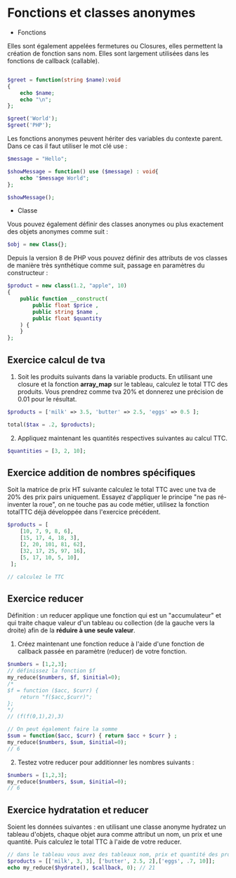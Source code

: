 # Fonctions et classes anonymes

- Fonctions

Elles sont également appelées fermetures ou Closures, elles permettent la création de fonction sans nom. Elles sont largement utilisées dans les fonctions de callback (callable).

```php

$greet = function(string $name):void
{
    echo $name;
    echo "\n";
};

$greet('World');
$greet('PHP');
```

Les fonctions anonymes peuvent hériter des variables du contexte parent. Dans ce cas il faut utiliser le mot clé use :


```php
$message = "Hello";

$showMessage = function() use ($message) : void{
    echo "$message World";
};

$showMessage();
```

- Classe

Vous pouvez également définir des classes anonymes ou plus exactement des objets anonymes comme suit :

```php
$obj = new Class{};
```

Depuis la version 8 de PHP vous pouvez définir des attributs de vos classes de manière très synthétique comme suit, passage en paramètres du constructeur :

```php
$product = new class(1.2, "apple", 10)
{
    public function __construct(
        public float $price ,
        public string $name ,
        public float $quantity
    ) {
    }
};
```

## Exercice calcul de tva

1. Soit les produits suivants dans la variable products. En utilisant une closure et la fonction **array_map** sur le tableau, calculez le total TTC des produits. Vous prendrez comme tva 20% et donnerez une précision de 0.01 pour le résultat.

```php
$products = ['milk' => 3.5, 'butter' => 2.5, 'eggs' => 0.5 ];

total($tax = .2, $products);
```

2. Appliquez maintenant les quantités respectives suivantes au calcul TTC.

```php
$quantities = [3, 2, 10];
```

## Exercice addition de nombres spécifiques

Soit la matrice de prix HT suivante calculez le total TTC avec une tva de 20% des prix pairs uniquement. Essayez d'appliquer le principe "ne pas ré-inventer la roue", on ne touche pas au code métier, utilisez la fonction totalTTC déjà développée dans l'exercice précédent.

```php
$products = [
    [10, 7, 9, 8, 6],
    [15, 17, 4, 18, 3],
    [2, 20, 101, 81, 62],
    [32, 17, 25, 97, 16],
    [5, 17, 10, 5, 10],
 ];

// calculez le TTC
```

## Exercice reducer

Définition : un reducer applique une fonction qui est un "accumulateur" et qui traite chaque valeur d'un tableau ou collection (de la gauche vers la droite) afin de la **réduire à une seule valeur**.

1. Créez maintenant une fonction reduce à l'aide d'une fonction de callback passée en paramètre (reducer) de votre fonction.

```php
$numbers = [1,2,3];
// définissez la fonction $f
my_reduce($numbers, $f, $initial=0);
/*
$f = function ($acc, $curr) {
    return "f($acc,$curr)";
};
*/
// (f(f(0,1),2),3)

// On peut également faire la somme 
$sum = function($acc, $curr) { return $acc + $curr } ;
my_reduce($numbers, $sum, $initial=0);
// 6
```

2. Testez votre reducer pour additionner les nombres suivants :

```php
$numbers = [1,2,3];
my_reduce($numbers, $sum, $initial=0);
// 6
```

## Exercice hydratation et reducer

Soient les données suivantes : en utilisant une classe anonyme hydratez un tableau d'objets, chaque objet aura comme attribut un nom, un prix et une quantité. Puis calculez le total TTC à l'aide de votre reducer.

```php
// dans le tableau vous avez des tableaux nom, prix et quantité des produits
$products = [['milk', 3, 3], ['butter', 2.5, 2],['eggs', .7, 10]];
echo my_reduce($hydrate(), $callback, 0); // 21
```
